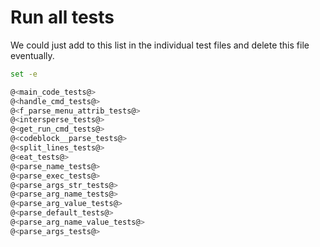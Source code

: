 # Run all tests

We could just add to this list in the individual test files and delete this file eventually.

```bash {name=all_tests menu=true}
set -e

@<main_code_tests@>
@<handle_cmd_tests@>
@<f_parse_menu_attrib_tests@>
@<intersperse_tests@>
@<get_run_cmd_tests@>
@<codeblock__parse_tests@>
@<split_lines_tests@>
@<eat_tests@>
@<parse_name_tests@>
@<parse_exec_tests@>
@<parse_args_str_tests@>
@<parse_arg_name_tests@>
@<parse_arg_value_tests@>
@<parse_default_tests@>
@<parse_arg_name_value_tests@>
@<parse_args_tests@>
```
